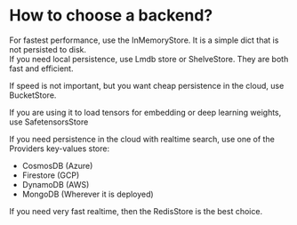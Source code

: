# How to choose a backend?

For fastest performance, use the InMemoryStore. It is a simple dict that is not persisted to disk.      
If you need local
persistence, use Lmdb store or ShelveStore. They are both fast and efficient.

If speed is not important, but you want cheap persistence in the cloud, use BucketStore.

If you are using it to load tensors for embedding or deep learning weights, use SafetensorsStore

If you need persistence in the cloud with realtime search, use one of the Providers key-values store:

* CosmosDB (Azure)
* Firestore (GCP)
* DynamoDB (AWS)
* MongoDB (Wherever it is deployed)

If you need very fast realtime, then the RedisStore is the best choice.
